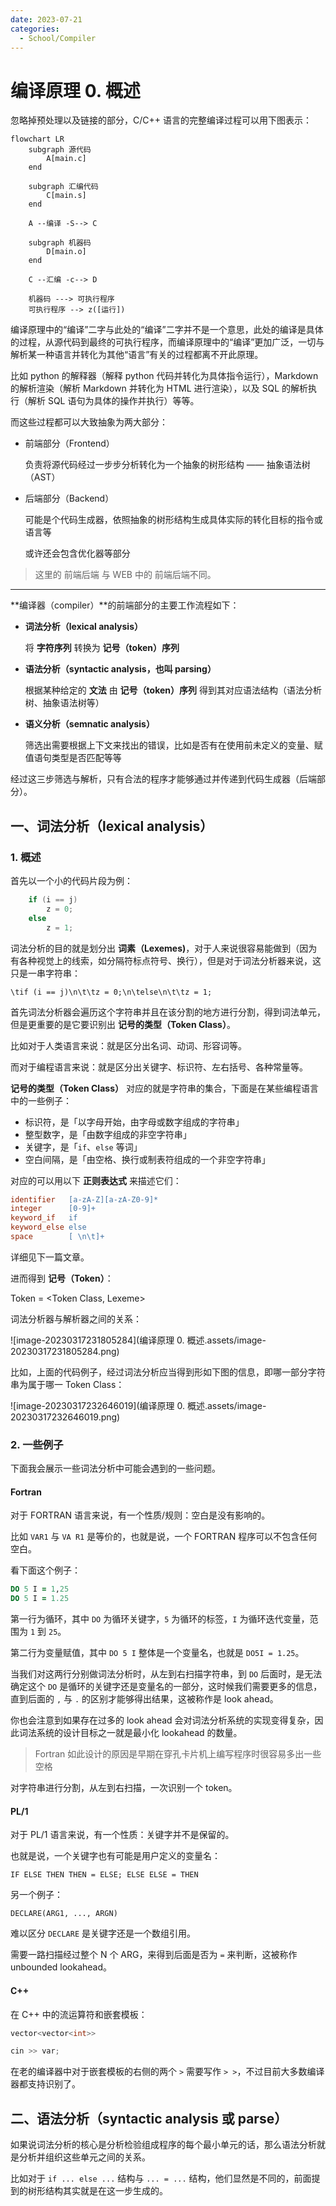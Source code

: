 ```yaml
---
date: 2023-07-21
categories:
  - School/Compiler
---
```


# 编译原理 0. 概述

忽略掉预处理以及链接的部分，C/C++ 语言的完整编译过程可以用下图表示：

```mermaid
flowchart LR
	subgraph 源代码
        A[main.c]
    end
    
	subgraph 汇编代码
        C[main.s]
    end
    
    A --编译 -S--> C
    
	subgraph 机器码
        D[main.o]
    end
    
    C --汇编 -c--> D
    
	机器码 ---> 可执行程序
	可执行程序 --> z([运行])
```

编译原理中的“编译”二字与此处的“编译”二字并不是一个意思，此处的编译是具体的过程，从源代码到最终的可执行程序，而编译原理中的“编译”更加广泛，一切与解析某一种语言并转化为其他“语言”有关的过程都离不开此原理。

比如 python 的解释器（解释 python 代码并转化为具体指令运行），Markdown的解析渲染（解析 Markdown 并转化为 HTML 进行渲染），以及 SQL 的解析执行（解析 SQL 语句为具体的操作并执行）等等。

而这些过程都可以大致抽象为两大部分：

- 前端部分（Frontend）

  负责将源代码经过一步步分析转化为一个抽象的树形结构 —— 抽象语法树（AST）

- 后端部分（Backend）

  可能是个代码生成器，依照抽象的树形结构生成具体实际的转化目标的指令或语言等

  或许还会包含优化器等部分

<!-- more -->

> 这里的 前端后端 与 WEB 中的 前端后端不同。

---

**编译器（compiler）**的前端部分的主要工作流程如下：

- **词法分析（lexical analysis）**

  将 **字符序列** 转换为 **记号（token）序列**

- **语法分析（syntactic analysis，也叫 parsing）**

  根据某种给定的 **文法** 由 **记号（token）序列** 得到其对应语法结构（语法分析树、抽象语法树等）

- **语义分析（semnatic analysis）**

  筛选出需要根据上下文来找出的错误，比如是否有在使用前未定义的变量、赋值语句类型是否匹配等等

经过这三步筛选与解析，只有合法的程序才能够通过并传递到代码生成器（后端部分）。

## 一、词法分析（lexical analysis）

### 1. 概述

首先以一个小的代码片段为例：

```c
    if (i == j)
        z = 0;
    else
        z = 1;
```

词法分析的目的就是划分出 **词素（Lexemes)**，对于人来说很容易能做到（因为有各种视觉上的线索，如分隔符标点符号、换行），但是对于词法分析器来说，这只是一串字符串：

```
\tif (i == j)\n\t\tz = 0;\n\telse\n\t\tz = 1;
```

首先词法分析器会遍历这个字符串并且在该分割的地方进行分割，得到词法单元，但是更重要的是它要识别出 **记号的类型（Token Class）**。

比如对于人类语言来说：就是区分出名词、动词、形容词等。

而对于编程语言来说：就是区分出关键字、标识符、左右括号、各种常量等。



**记号的类型（Token Class）** 对应的就是字符串的集合，下面是在某些编程语言中的一些例子：

- 标识符，是「以字母开始，由字母或数字组成的字符串」
- 整型数字，是「由数字组成的非空字符串」
- 关键字，是「`if`、`else` 等词」
- 空白间隔，是「由空格、换行或制表符组成的一个非空字符串」

对应的可以用以下 **正则表达式** 来描述它们：

```lex
identifier   [a-zA-Z][a-zA-Z0-9]*
integer      [0-9]+
keyword_if   if
keyword_else else
space        [ \n\t]+
```

详细见下一篇文章。



进而得到 **记号（Token）**：

Token = <Token Class, Lexeme>



词法分析器与解析器之间的关系：

![image-20230317231805284](编译原理 0. 概述.assets/image-20230317231805284.png)



比如，上面的代码例子，经过词法分析应当得到形如下图的信息，即哪一部分字符串为属于哪一 Token Class：



![image-20230317232646019](编译原理 0. 概述.assets/image-20230317232646019.png)

### 2. 一些例子

下面我会展示一些词法分析中可能会遇到的一些问题。

#### Fortran

对于 FORTRAN 语言来说，有一个性质/规则：空白是没有影响的。

比如 `VAR1` 与 `VA R1` 是等价的，也就是说，一个 FORTRAN 程序可以不包含任何空白。

看下面这个例子：

```fortran
DO 5 I = 1,25
DO 5 I = 1.25
```

第一行为循环，其中 `DO` 为循环关键字，`5` 为循环的标签，`I` 为循环迭代变量，范围为 `1` 到 `25`。

第二行为变量赋值，其中 `DO 5 I` 整体是一个变量名，也就是 `DO5I = 1.25`。

当我们对这两行分别做词法分析时，从左到右扫描字符串，到 `DO` 后面时，是无法确定这个 `DO` 是循环的关键字还是变量名的一部分，这时候我们需要更多的信息，直到后面的 `,` 与 `.` 的区别才能够得出结果，这被称作是 look ahead。

你也会注意到如果存在过多的 look ahead 会对词法分析系统的实现变得复杂，因此词法系统的设计目标之一就是最小化 lookahead 的数量。

> Fortran 如此设计的原因是早期在穿孔卡片机上编写程序时很容易多出一些空格

对字符串进行分割，从左到右扫描，一次识别一个 token。

#### PL/1

对于 PL/1 语言来说，有一个性质：关键字并不是保留的。

也就是说，一个关键字也有可能是用户定义的变量名：

```pl/1
IF ELSE THEN THEN = ELSE; ELSE ELSE = THEN
```

另一个例子：

```pl/1
DECLARE(ARG1, ..., ARGN)
```

难以区分 `DECLARE` 是关键字还是一个数组引用。

需要一路扫描经过整个 N 个 ARG，来得到后面是否为 `=` 来判断，这被称作 unbounded lookahead。

#### C++

在 C++ 中的流运算符和嵌套模板：

```c++
vector<vector<int>>
```

```c++
cin >> var;
```

在老的编译器中对于嵌套模板的右侧的两个 `>` 需要写作 `> >`，不过目前大多数编译器都支持识别了。

## 二、语法分析（syntactic analysis 或 parse）

如果说词法分析的核心是分析检验组成程序的每个最小单元的话，那么语法分析就是分析并组织这些单元之间的关系。

比如对于 `if ... else ...` 结构与 `... = ...` 结构，他们显然是不同的，前面提到的树形结构其实就是在这一步生成的。

